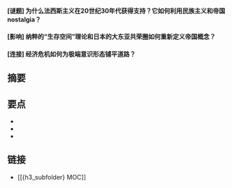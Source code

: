 #### [谜题] 为什么法西斯主义在20世纪30年代获得支持？它如何利用民族主义和帝国 nostalgia？


#### [影响] 纳粹的“生存空间”理论和日本的大东亚共荣圈如何重新定义帝国概念？


#### [连接] 经济危机如何为极端意识形态铺平道路？


## 摘要


## 要点

- 
- 
- 

## 链接

- [[{h3_subfolder} MOC]]
